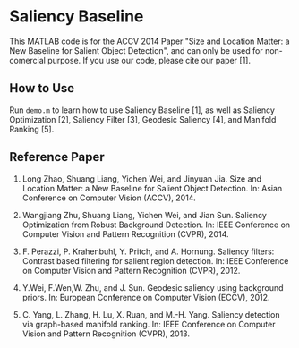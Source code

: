 # Saliency Baseline

This MATLAB code is for the ACCV 2014 Paper "Size and Location Matter: a New Baseline for Salient Object Detection", and can only be used for non-comercial purpose. If you use our code, please cite our paper [1].

## How to Use

Run `demo.m` to learn how to use Saliency Baseline [1], as well as Saliency Optimization [2], Saliency Filter [3], Geodesic Saliency [4], and Manifold Ranking [5].

## Reference Paper

1. Long Zhao, Shuang Liang, Yichen Wei, and Jinyuan Jia. Size and Location Matter: a New Baseline for Salient Object Detection. In: Asian Conference on Computer Vision (ACCV), 2014.

2. Wangjiang Zhu, Shuang Liang, Yichen Wei, and Jian Sun. Saliency Optimization from Robust Background Detection. In: IEEE Conference on Computer Vision and Pattern Recognition (CVPR), 2014.

3. F. Perazzi, P. Krahenbuhl, Y. Pritch, and A. Hornung. Saliency filters: Contrast based filtering for salient region detection. In: IEEE Conference on Computer Vision and Pattern Recognition (CVPR), 2012.

4. Y.Wei, F.Wen,W. Zhu, and J. Sun. Geodesic saliency using background priors. In: European Conference on Computer Vision (ECCV), 2012.

5. C. Yang, L. Zhang, H. Lu, X. Ruan, and M.-H. Yang. Saliency detection via graph-based manifold ranking. In: IEEE Conference on Computer Vision and Pattern Recognition (CVPR), 2013.